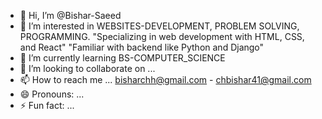 - 👋 Hi, I’m @Bishar-Saeed
- 👀 I’m interested in WEBSITES-DEVELOPMENT, PROBLEM SOLVING, PROGRAMMING.
                       "Specializing in web development with HTML, CSS, and React"
                       "Familiar with backend  like Python and Django"
- 🌱 I’m currently learning BS-COMPUTER_SCIENCE
- 💞️ I’m looking to collaborate on ...
- 📫 How to reach me ... bisharchh@gmail.com - chbishar41@gmail.com
- 😄 Pronouns: ...
- ⚡ Fun fact: ...

<!---
Bishar-Saeed/Bishar-Saeed is a ✨ special ✨ repository because its `README.md` (this file) appears on your GitHub profile.
You can click the Preview link to take a look at your changes.
--->
